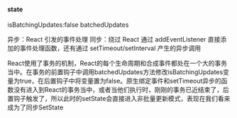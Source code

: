 #### state
isBatchingUpdates:false
batchedUpdates

异步：React 引发的事件处理
同步：绕过 React 通过 addEventListener 直接添加的事件处理函数，还有通过 setTimeout/setInterval 产生的异步调用

React使用了事务的机制，React的每个生命周期和合成事件都处在一个大的事务当中。在事务的前置钩子中调用batchedUpdates方法修改isBatchingUpdates变量为true，在后置钩子中将变量置为false。原生绑定事件和setTimeout异步的函数没有进入到React的事务当中，或者当他们执行时，刚刚的事务已近结束了，后置钩子触发了，所以此时的setState会直接进入非批量更新模式，表现在我们看来成为了同步SetState
